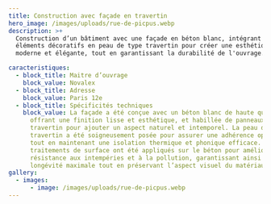 ```yaml
---
title: Construction avec façade en travertin
hero_image: /images/uploads/rue-de-picpus.webp
description: >+
  Construction d’un bâtiment avec une façade en béton blanc, intégrant des
  éléments décoratifs en peau de type travertin pour créer une esthétique
  moderne et élégante, tout en garantissant la durabilité de l'ouvrage.

caracteristiques:
  - block_title: Maitre d’ouvrage
    block_value: Novalex
  - block_title: Adresse
    block_value: Paris 12e
  - block_title: Spécificités techniques
    block_value: La façade a été conçue avec un béton blanc de haute qualité,
      offrant une finition lisse et esthétique, et habillée de panneaux en
      travertin pour ajouter un aspect naturel et intemporel. La peau de
      travertin a été soigneusement posée pour assurer une adhérence optimale
      tout en maintenant une isolation thermique et phonique efficace. Des
      traitements de surface ont été appliqués sur le béton pour améliorer sa
      résistance aux intempéries et à la pollution, garantissant ainsi une
      longévité maximale tout en préservant l’aspect visuel du matériau.
gallery:
  - images:
      - image: /images/uploads/rue-de-picpus.webp
---
```

